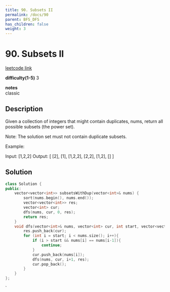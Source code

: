 ```yaml
---
title: 90. Subsets II
permalink: /docs/90
parent: BFS_DFS
has_children: false
weight: 3
---
```

# 90. Subsets II
[leetcode link](https://leetcode.com/problems/subsets-ii/)

**difficulty(1-5)** 
3

**notes**   
classic

## Description
Given a collection of integers that might contain duplicates, nums, return all possible subsets (the power set).

Note: The solution set must not contain duplicate subsets.

Example:

Input: [1,2,2]
Output:
[
  [2],
  [1],
  [1,2,2],
  [2,2],
  [1,2],
  []
]

## Solution

```c++
class Solution {
public:
    vector<vector<int>> subsetsWithDup(vector<int>& nums) {
        sort(nums.begin(), nums.end());
        vector<vector<int>> res;
        vector<int> cur;
        dfs(nums, cur, 0, res);
        return res;
    }
    void dfs(vector<int>& nums, vector<int> cur, int start, vector<vector<int>>& res){
        res.push_back(cur);
        for (int i = start; i < nums.size(); i++){
            if (i > start && nums[i] == nums[i-1]){
                continue;
            }
            cur.push_back(nums[i]);
            dfs(nums, cur, i+1, res);
            cur.pop_back();
        }
    }
};
```

<!-- 
Default label
{: .label }

Blue label
{: .label .label-blue }

Stable
{: .label .label-green }

New release
{: .label .label-purple }

Coming soon
{: .label .label-yellow }

Deprecated
{: .label .label-red } -->
`